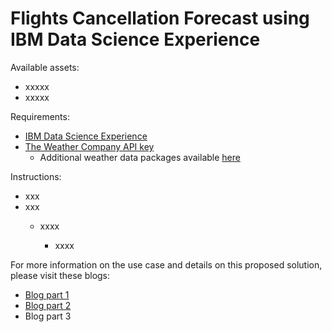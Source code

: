 <h1>Flights Cancellation Forecast using IBM Data Science Experience</h1><p>Available assets:</p><ul><li>xxxxx</li><li>xxxxx</li></ul><p>Requirements:</p><ul><li><a href="http://datascience.ibm.com">IBM Data Science Experience</a></li><li><a href="https://www.wunderground.com/weather/api/d/pricing.html">The Weather Company API key</a><br /><ul><li>Additional weather data packages available <a href="https://business.weather.com/products/weather-data-packages">here</a></li></ul></li></li></ul><p>Instructions:</p><ul><li>xxx</li><li>xxx</li><ul><li>xxxx</li><ul><li>xxxx</li></ul></li></ul></li></ul><p>For more information on the use case and details on this proposed solution, please visit these blogs:</p><ul><li><a href="https://medium.com/inside-machine-learning/unfriendly-skies-predicting-flight-cancellations-using-weather-data-part-1-d650b032aba3">Blog part 1</a><br /><li><a href="https://medium.com/inside-machine-learning/unfriendly-skies-predicting-flight-cancellations-using-weather-data-part-2-5c0e1feec549">Blog part 2</a><br /><li><a "">Blog part 3</a><br /></ul>